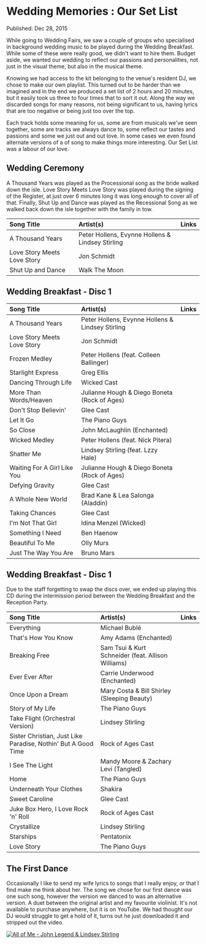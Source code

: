 # Wedding Memories : Our Set List

Published: Dec 28, 2015

While going to Wedding Fairs, we saw a couple of groups who specialised in background wedding music to be played during the Wedding Breakfast. While some of these were really good, we didn't want to hire them.  Budget aside, we wanted our wedding to reflect our passions and personalities, not just in the visual theme, but also in the musical theme.

Knowing we had access to the kit belonging to the venue's resident DJ, we chose to make our own playlist.  This turned out to be harder than we imagined and in the end we produced a set list of 2 hours and 20 minutes, but it easily took us three to four times that to sort it out. Along the way we discarded songs for many reasons, not being significant to us, having lyrics that are too negative or being just too over the top.

Each track holds some meaning for us, some are from musicals we've seen together, some are tracks we always dance to, some reflect our tastes and passions and some we just out and out love. In some cases we even found alternate versions of a of song to make things more interesting. Our Set List was a labour of our love.
            
## Wedding Ceremony

A Thousand Years was played as the Processional song as the bride walked down the isle.  Love Story Meets Love Story was played during the signing of the Register, at just over 6 minutes long it was long enough to cover all of that. Finally, Shut Up and Dance was played as the Recessional Song as we walked back down the isle together with the family in tow.

| Song Title | Artist(s) | Links |
|:---------- |:--------- |:----- |
| A Thousand Years | Peter Hollens, Evynne Hollens & Lindsey Stirling | [](https://www.youtube.com/watch?v=rGMgdmrlZHM) [](https://itunes.apple.com/gb/album/love-story-meets-love-story/id332485531?i=332485837) |
| Love Story Meets Love Story | Jon Schmidt | [](https://www.youtube.com/watch?v=GgXmiLztne4) [](https://itunes.apple.com/gb/album/love-story-meets-love-story/id332485531?i=332485837) |
| Shut Up and Dance | Walk The Moon | [](https://www.youtube.com/watch?v=6JCLY0Rlx6Q) [](https://itunes.apple.com/gb/album/shut-up-and-dance/id915448845?i=915448860&app=itunes&ign-mpt=uo%3D4) |

## Wedding Breakfast - Disc 1

| Song Title | Artist(s) | Links |
|:---------- |:--------- |:----- |
| A Thousand Years | Peter Hollens, Evynne Hollens & Lindsey Stirling | [](https://www.youtube.com/watch?v=rGMgdmrlZHM) [](https://itunes.apple.com/gb/album/thousand-years-feat.-lindsey/id700357386?i=700357839&app=itunes&ign-mpt=uo%3D4) |
| Love Story Meets Love Story | Jon Schmidt | [](https://www.youtube.com/watch?v=GgXmiLztne4) [](https://itunes.apple.com/gb/album/love-story-meets-love-story/id332485531?i=332485837) |
| Frozen Medley | Peter Hollens (feat. Colleen Ballinger) | [](https://www.youtube.com/watch?v=mrp_g93e1Gw) [](https://itunes.apple.com/gb/album/frozen-medley-feat.-colleen/id953541129?i=953541130&app=itunes&ign-mpt=uo%3D4) |
| Starlight Express | Greg Ellis | [](https://www.youtube.com/watch?v=ZFoTsvetrRU) [](https://itunes.apple.com/gb/album/starlight-express/id259620105?i=259620261) |
| Dancing Through Life | Wicked Cast | [](https://www.youtube.com/watch?v=FHmKc4M1YnU) [](https://itunes.apple.com/gb/album/dancing-through-life/id179878733?i=179878919) |
| More Than Words/Heaven | Julianne Hough & Diego Boneta (Rock of Ages) | [](https://www.youtube.com/watch?v=Cv8TeiwBPrQ) [](https://itunes.apple.com/gb/album/more-than-words-heaven-medley/id524648186?i=524648588) |
| Don't Stop Believin' | Glee Cast | [](https://www.youtube.com/watch?v=1FaJshIWdpU) [](https://itunes.apple.com/gb/album/dont-stop-believin/id346787411?i=346787431) |
| Let It Go | The Piano Guys | [](https://www.youtube.com/watch?v=6Dakd7EIgBE) [](https://itunes.apple.com/gb/album/let-it-go/id911904522?i=911904768) |
| So Close | John McLaughlin (Enchanted) | [](https://www.youtube.com/watch?v=JXh1KxI4uls) [](https://itunes.apple.com/gb/album/so-close/id714973334?i=714973706) |
| Wicked Medley | Peter Hollens (feat. Nick Pitera) | [](https://www.youtube.com/watch?v=MenBz8-dwpA) [](https://itunes.apple.com/gb/album/wicked-medley/id900629919?i=900629936) |
| Shatter Me | Lindsey Stirling (feat. Lzzy Hale) | [](https://www.youtube.com/watch?v=49tpIMDy9BE) [](https://itunes.apple.com/gb/album/shatter-me-feat.-lzzy-hale/id864702052?i=864702066) |
| Waiting For A Girl Like You | Julianne Hough & Diego Boneta (Rock of Ages) | [](https://www.youtube.com/watch?v=LT9uDmY2VVU) [](https://itunes.apple.com/gb/album/waiting-for-a-girl-like-you/id524648186?i=524648587) |
| Defying Gravity | Glee Cast | [](https://www.youtube.com/watch?v=uQHIFMzQSs0) [](https://itunes.apple.com/gb/album/defying-gravity/id346787411?i=346787590) |
| A Whole New World | Brad Kane & Lea Salonga (Aladdin) | [](https://www.youtube.com/watch?v=hZ1Rb9hC4JY) [](https://itunes.apple.com/gb/album/whole-new-world-from-disneys/id929718978?i=929719075) |
| Taking Chances | Glee Cast | [](https://www.youtube.com/watch?v=N0X27ImzIJ4) [](https://itunes.apple.com/gb/album/taking-chances/id346787411?i=346787463) |
| I'm Not That Girl | Idina Menzel (Wicked) | [](https://www.youtube.com/watch?v=gS9Q_cbr9d8) [](https://itunes.apple.com/gb/album/im-not-that-girl/id179878733?i=179878934) |
| Something I Need | Ben Haenow | [](https://www.youtube.com/watch?v=zLBaaN2sqlc) [](https://itunes.apple.com/gb/album/something-i-need/id926664022?i=926664035) |
| Beautiful To Me | Olly Murs | [](https://www.youtube.com/watch?v=GuKL8JZMrVY) [](https://itunes.apple.com/gb/album/beautiful-to-me/id1045098497?i=1045098500) |
| Just The Way You Are | Bruno Mars | [](https://www.youtube.com/watch?v=LjhCEhWiKXk) [](https://itunes.apple.com/gb/album/just-the-way-you-are/id495215040?i=495215114) |

## Wedding Breakfast - Disc 1

Due to the staff forgetting to swap the discs over, we ended up playing this CD during the intermission period between the Wedding Breakfast and the Reception Party.

| Song Title | Artist(s) | Links |
|:---------- |:--------- |:----- |
| Everything | Michael Bublé | [](https://www.youtube.com/watch?v=SPUJIbXN0WY) [](https://itunes.apple.com/gb/album/everything/id495215040?i=495215115) |
| That's How You Know | Amy Adams (Enchanted) | [](https://www.youtube.com/watch?v=2idK0qoBuWo) [](https://itunes.apple.com/gb/album/thats-how-you-know/id714973334?i=714973704) |
| Breaking Free | Sam Tsui & Kurt Schneider (feat. Allison Williams) | [](https://www.youtube.com/watch?v=nSl0mqBjQW4) [](https://itunes.apple.com/gb/album/breaking-free-feat.-allison/id350110257?i=350110523) |
| Ever Ever After | Carrie Underwood (Enchanted) | [](https://www.youtube.com/watch?v=QAniOB1Ts4k) [](https://itunes.apple.com/gb/album/ever-ever-after/id714973334?i=714973708) |
| Once Upon a Dream | Mary Costa & Bill Shirley (Sleeping Beauty) | [](https://www.youtube.com/watch?v=TXbHShUnwxY) [](https://itunes.apple.com/gb/album/main-title-once-upon-dream/id902556204?i=902556287) |
| Story of My Life | The Piano Guys | [](https://www.youtube.com/watch?v=yET4p-r2TI8) [](https://itunes.apple.com/gb/album/story-of-my-life/id911904522?i=911904767) |
| Take Flight (Orchestral Version) | Lindsey Stirling | [](https://www.youtube.com/watch?v=ryrEY7v7f4E) [](https://itunes.apple.com/gb/album/take-flight-orchestral-version/id864702052?i=864702094) |
| Sister Christian, Just Like Paradise, Nothin' But A Good Time | Rock of Ages Cast | [](https://www.youtube.com/watch?v=3tvgSN7Bg8k) [](https://itunes.apple.com/gb/album/sister-christian-just-like/id524648186?i=524648573) |
| I See The Light | Mandy Moore & Zachary Levi (Tangled) | [](https://www.youtube.com/watch?v=hYbHzzWmKUs) [](https://itunes.apple.com/gb/album/i-see-light-from-disneys-tangled/id929718978?i=929719204) |
| Home | The Piano Guys | [](https://www.youtube.com/watch?v=aF-Z1A0ujlg) [](https://itunes.apple.com/gb/album/home/id911904522?i=911904780) |
| Underneath Your Clothes | Shakira | [](https://www.youtube.com/watch?v=uwBwKcQ1k84) [](https://itunes.apple.com/gb/album/underneath-your-clothes/id495215040?i=495215551) |
| Sweet Caroline | Glee Cast | [](https://www.youtube.com/watch?v=G0iAoAEANk0) [](https://itunes.apple.com/gb/album/sweet-caroline/id346787411?i=346787585) |
| Juke Box Hero, I Love Rock 'n' Roll | Rock of Ages Cast | [](https://www.youtube.com/watch?v=LcxiggtopMU) [](https://itunes.apple.com/gb/album/juke-box-hero-i-love-rock/id524648186?i=524648585) |
| Crystallize | Lindsey Stirling | [](https://www.youtube.com/watch?v=aHjpOzsQ9YI) [](https://itunes.apple.com/gb/album/crystallize/id647899400?i=647899859) |
| Starships | Pentatonix | [](https://www.youtube.com/watch?v=_6K8mkytEMY) [](https://itunes.apple.com/gb/album/starships/id877648576?i=877648577) |
| Love Story | The Piano Guys | [](https://www.youtube.com/watch?v=rBX5o3Owbx8) [](https://itunes.apple.com/gb/album/love-story/id911904522?i=911904791) |

## The First Dance

Occasionally I like to send my wife lyrics to songs that I really enjoy, or that I find make me think about her. The song we chose for our first dance was one such song, however the version we danced to was an alternative version. A duet between the original artist and my favourite violinist.  It's not available to purchase anywhere, but it is on YouTube.  We had thought our DJ would struggle to get a hold of it, turns out he just downloaded it and stripped out the video.

[![All of Me - John Legend & Lindsey Stirling](https://www.youtube.com/embed/xwsYvBYZcx4)](https://www.youtube.com/embed/xwsYvBYZcx4 "title")

